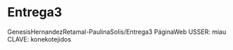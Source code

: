 # Entrega3
GenesisHernandezRetamal-PaulinaSolis/Entrega3 PáginaWeb
USSER: miau
CLAVE: konekotejidos

